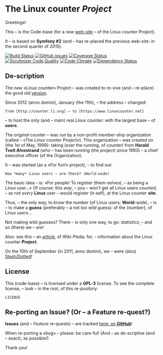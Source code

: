 The Linux counter *Project*
===========================

Greetings!

This – is the Code-base (for a *new* [web-site](https://www.linuxcounter.net) –
of the Linux *counter* Project).

It – is based on **Symfony #2** (and – has re-placed the previous web-site:
in the second quarter of *2015*).

[![Build Status](http://linuxcounter.net:8080/buildStatus/icon?job=TheLinuxCounterProject)](http://linuxcounter.net:8080/job/TheLinuxCounterProject/)
[![GitHub issues](https://img.shields.io/github/issues/christinloehner/linuxcounter.new.svg)](https://github.com/christinloehner/linuxcounter.new/issues)
[![Coverage Status](https://coveralls.io/repos/alexloehner/linuxcounter.new/badge.svg)](https://coveralls.io/r/alexloehner/linuxcounter.new)
[![Scrutinizer Code Quality](https://scrutinizer-ci.com/g/alexloehner/linuxcounter.new/badges/quality-score.png?b=master)](https://scrutinizer-ci.com/g/alexloehner/linuxcounter.new/?branch=master)
[![Code Climate](https://codeclimate.com/github/alexloehner/linuxcounter.new/badges/gpa.svg)](https://codeclimate.com/github/alexloehner/linuxcounter.new)
[![Dependency Status](https://www.versioneye.com/user/projects/5509756b4996ebef3300004f/badge.svg?style=flat)](https://www.versioneye.com/user/projects/5509756b4996ebef3300004f)

De-scription
------------

The *new* «Linux counter» Project – was created to re-vive (and – re-place)
the good *old* [version](http://counter.li.org).

Since 2012 (anno domini), January (the 11th), – the address – changed: 

    from [http://counter.li.org] – to [https://www.linuxcounter.net]

– to host the only (and – main) real *Linux* counter: 
with the largest base – of **users**.

The *original* counter – was run by a non-profit member-ship organization
(called – «The *Linux* counter Project»). This organization – was created 
on {the 1st of May, 1999}: taking (over the running, of counter) 
from **Harald Tveit Alvestrand** (who – has been running (the project) 
since 1993) – a chief executive officer (of the Organization).

It – was started (as a «For fun!» project), – to find out: 

    How *many* Linux users – are there? (World-wide)

The basic idea – is: «For people! To register (them-selves), – as being a *Linux* user…»
Of course: this *way*, – you – won't get all Linux users *counted*, –
as not *every* **Linux** user – would register (it-self), at the Linux counter **site**.

Thus, – the only way, to *know* the number (of Linux users; **World**-wide), – is – 
to make a **guess** (preferably – a not *too wild* guess): of the {number}, of Linux *users*… 

Not making wild guesses?
There – is only one way, to go: *statistics*; – and so (there) we – are!

Also: see this – an [article](http://en.wikipedia.org/wiki/Linux_Counter), of Wiki-Pedia:
for, – information about the Linux counter **Project**.

On the 10th of September (in 2011, anno domini), we – were (also) [Slash/Dotted](http://linux.slashdot.org/story/11/09/10/1249257/the-linux-counter-relaunches)!

License
-------

This (code-base) – is licensed under a **GPL-3** license. 
To see the complete license, – look – in the root, of this re-pository:

    LICENSE

Re-porting an Issue? (Or – a Feature re-quest?)
-----------------------------------------------

**Issues** (and – *Feature* re-quests) – are tracked [here: on **GitHub**](https://github.com/christinloehner/linuxcounter.new/issues)!

When re-porting a «bug» – please: be care-ful!
(And – as de-scriptive (and – exact), as possible!)

Thank you!
